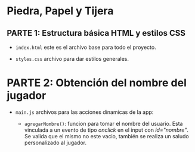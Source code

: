 # Piedra, Papel y Tijera

## PARTE 1: Estructura básica HTML y estilos CSS
 * `index.html` este es el archivo base para todo el proyecto.

 * `styles.css` archivo para dar estilos generales.
# PARTE 2: Obtención del nombre del jugador
 * `main.js` archivos para las acciones dinamicas de la app:

     * `agregarNombre()`: funcion para tomar el nombre del usuario. Esta vinculada a un evento de tipo _onclick_ en el input con _id="nombre"_. Se valida que el mismo no este vacio, también se realiza un saludo personalizado al jugador.